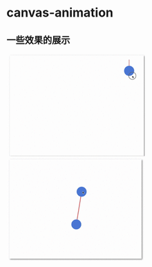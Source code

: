 # canvas-animation
## 一些效果的展示

![moveBall gif](https://raw.githubusercontent.com/Drlin/canvas-animation/master/Readme/moveBall.gif)
![moveBall gif](https://raw.githubusercontent.com/Drlin/canvas-animation/master/Readme/relatedBall.gif)